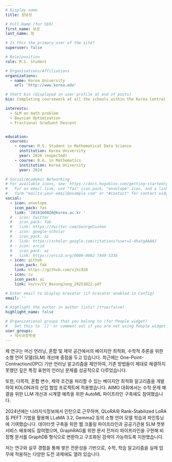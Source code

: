 ```yaml
---
# Display name
title: 정보성

# Full Name (for SEO)
first_name: 보성
last_name: 정

# Is this the primary user of the site?
superuser: false

# Role/position
role: M.S. Student

# Organizations/Affiliations
organizations:
  - name: Korea University
    url: 'http://www.korea.edu'

# Short bio (displayed in user profile at end of posts)
bio: Completing coursework at all the schools within the Korea Central Education Institute.

interests:
  - SLM on math problem
  - Baysian Optimization
  - Fractional Gradient Descent


education:
  courses:
    - course: M.S. Student in Mathematical Data Science
      institution: Korea University
      year: 2026 (expected)
    - course: B.A. in Mathematics
      institution: Korea University
      year: 2024

# Social/Academic Networking
# For available icons, see: https://docs.hugoblox.com/getting-started/page-builder/#icons
#   For an email link, use "fas" icon pack, "envelope" icon, and a link in the
#   form "mailto:your-email@example.com" or "#contact" for contact widget.
social:
  - icon: envelope
    icon_pack: fas
    link: '2018160026@korea.ac.kr '
  # - icon: twitter
  #   icon_pack: fab
  #   link: https://twitter.com/GeorgeCushen
  # - icon: google-scholar
  #   icon_pack: ai
  #   link: https://scholar.google.com/citations?user=I-XhaYgAAAAJ
  # - icon: orcid
  #   icon_pack: ai
  #   link: https://orcid.org/0009-0002-7449-5336
  - icon: github
    icon_pack: fab
    link: https://github.com/sjki928
  - icon: cv
    icon_pack: ai
    link: ko/cv/CV_BosungJung_20251022.pdf

# Enter email to display Gravatar (if Gravatar enabled in Config)
email: ''

# Highlight the author in author lists? (true/false)
highlight_name: false

# Organizational groups that you belong to (for People widget)
#   Set this to `[]` or comment out if you are not using People widget.
user_groups:
  - 석사과정학생
---
```


제 연구는 머신 언러닝, 혼합 및 제약 공간에서의 베이지안 최적화, 수학적 추론을 위한 소형 언어 모델(SLM) 개선에 중점을 두고 있습니다. 최근에는 One-Point-Contraction(OPC) 기반 언러닝 알고리즘을 제안하여, 기존 방법들이 제대로 해결하지 못했던 깊은 특징 표현의 언러닝 문제를 성공적으로 다루었습니다.

또한, 다목적, 혼합 변수, 제약 조건을 처리할 수 있는 베이지안 최적화 알고리즘을 개발하여 KOLON과의 산업 협업 프로젝트에 적용했습니다. AIMO 대회에서는 수학 문제 해결을 위한 LLM 개선과 시계열 예측을 위한 AutoML 파이프라인 구축에도 참여했습니다.

2024년에는 나라지식정보에서 인턴으로 근무하며, QLoRA와 Rank-Stabilized LoRA 등 PEFT 기법을 활용해 LLaMA 3.2, Gemma2 등의 소형 언어 모델 학습과 파인튜닝에 기여했습니다. 데이터셋 구축을 위한 웹 크롤링 파이프라인과 공공기관용 SLM 챗봇 서비스 배포에도 참여했으며, GraphRAG를 위한 문서 전처리 파이프라인을 구현해 비정형 문서를 GraphDB 형식으로 변환하고 구조화된 검색이 가능하도록 지원했습니다.

저는 연구와 실무 경험을 통해 쌓은 전문성을 기반으로, 수학, 학습 알고리즘을 실제 업무에 적용하는 다양한 도전 과제에도 열려 있습니다.
